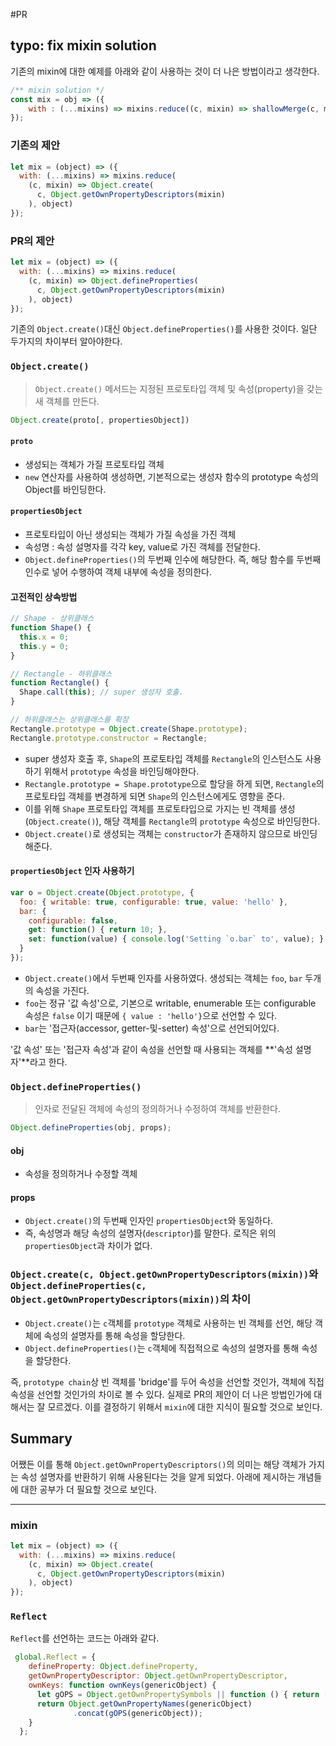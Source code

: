 #PR

## typo: fix mixin solution

기존의 mixin에 대한 예제를 아래와 같이 사용하는 것이 더 나은 방법이라고 생각한다.

```javascript
/** mixin solution */
const mix = obj => ({
    with : (...mixins) => mixins.reduce((c, mixin) => shallowMerge(c, mixin), obj),
});
```

### 기존의 제안
```javascript
let mix = (object) => ({
  with: (...mixins) => mixins.reduce(
    (c, mixin) => Object.create(
      c, Object.getOwnPropertyDescriptors(mixin)
    ), object)
});
```

### PR의 제안
```javascript
let mix = (object) => ({
  with: (...mixins) => mixins.reduce(
    (c, mixin) => Object.defineProperties(
      c, Object.getOwnPropertyDescriptors(mixin)
    ), object)
});
```

기존의 `Object.create()`대신 `Object.defineProperties()`를 사용한 것이다. 일단 두가지의 차이부터 알아야한다.

### `Object.create()`

> `Object.create()` 메서드는 지정된 프로토타입 객체 및 속성(property)을 갖는 새 객체를 만든다.

```javascript
Object.create(proto[, propertiesObject])
```

#### `proto`

- 생성되는 객체가 가질 프로토타입 객체
- `new` 연산자를 사용하여 생성하면, 기본적으로는 생성자 함수의 prototype 속성의 Object를 바인딩한다.

#### `propertiesObject`

- 프로토타입이 아닌 생성되는 객체가 가질 속성을 가진 객체
- 속성명 : 속성 설명자를 각각 key, value로 가진 객체를 전달한다.
- `Object.defineProperties()`의 두번째 인수에 해당한다. 즉, 해당 함수를 두번째 인수로 넣어 수행하여 객체 내부에 속성을 정의한다.

#### 고전적인 상속방법

```javascript
// Shape - 상위클래스
function Shape() {
  this.x = 0;
  this.y = 0;
}

// Rectangle - 하위클래스
function Rectangle() {
  Shape.call(this); // super 생성자 호출.
}

// 하위클래스는 상위클래스를 확장
Rectangle.prototype = Object.create(Shape.prototype);
Rectangle.prototype.constructor = Rectangle;
```

- super 생성자 호출 후, `Shape`의 프로토타입 객체를 `Rectangle`의 인스턴스도 사용하기 위해서 `prototype` 속성을 바인딩해야한다.
- `Rectangle.prototype = Shape.prototype`으로 할당을 하게 되면, `Rectangle`의 프로토타입 객체를 변경하게 되면 `Shape`의 인스턴스에게도 영향을 준다.
- 이를 위해 `Shape` 프로토타입 객체를 프로토타입으로 가지는 빈 객체를 생성(`Object.create()`), 해당 객체를 `Rectangle`의 `prototype` 속성으로 바인딩한다.
- `Object.create()`로 생성되는 객체는 `constructor`가 존재하지 않으므로 바인딩 해준다.


#### `propertiesObject` 인자 사용하기

```javascript
var o = Object.create(Object.prototype, {
  foo: { writable: true, configurable: true, value: 'hello' },
  bar: {
    configurable: false,
    get: function() { return 10; },
    set: function(value) { console.log('Setting `o.bar` to', value); }
  }
});

```
- `Object.create()`에서 두번째 인자를 사용하였다. 생성되는 객체는 `foo`, `bar` 두개의 속성을 가진다.
- `foo`는 정규 '값 속성'으로, 기본으로 writable, enumerable 또는 configurable 속성은 `false` 이기 때문에 `{ value : 'hello'}`으로 선언할 수 있다.
- `bar`는 '접근자(accessor, getter-및-setter) 속성'으로 선언되어있다.

'값 속성' 또는 '접근자 속성'과 같이 속성을 선언할 때 사용되는 객체를 **'속성 설명자'**라고 한다.


### `Object.defineProperties()`

> 인자로 전달된 객체에 속성의 정의하거나 수정하여 객체를 반환한다.

```javascript
Object.defineProperties(obj, props);
```

#### obj
- 속성을 정의하거나 수정할 객체

#### props
- `Object.create()`의 두번째 인자인 `propertiesObject`와 동일하다.
- 즉, 속성명과 해당 속성의 설명자(`descriptor`)를 말한다. 로직은 위의 `propertiesObject`과 차이가 없다.


### `Object.create(c, Object.getOwnPropertyDescriptors(mixin))`와 `Object.defineProperties(c, Object.getOwnPropertyDescriptors(mixin))`의 차이

- `Object.create()`는 `c`객체를 `prototype` 객체로 사용하는 빈 객체를 선언, 해당 객체에 속성의 설명자를 통해 속성을 할당한다.
- `Object.defineProperties()`는 `c`객체에 직접적으로 속성의 설명자를 통해 속성을 할당한다.

즉, `prototype chain`상 빈 객체를 'bridge'를 두어 속성을 선언할 것인가, 객체에 직접 속성을 선언할 것인가의 차이로 볼 수 있다. 실제로 PR의 제안이 더 나은 방법인가에 대해서는 잘 모르겠다. 이를 결정하기 위해서 `mixin`에 대한 지식이 필요할 것으로 보인다.



## Summary

어쨌든 이를 통해 `Object.getOwnPropertyDescriptors()`의 의미는 해당 객체가 가지는 속성 설명자를 반환하기 위해 사용된다는 것을 알게 되었다. 아래에 제시하는 개념들에 대한 공부가 더 필요할 것으로 보인다.

---

### mixin

```javascript
let mix = (object) => ({
  with: (...mixins) => mixins.reduce(
    (c, mixin) => Object.create(
      c, Object.getOwnPropertyDescriptors(mixin)
    ), object)
});
```

### `Reflect`

`Reflect`를 선언하는 코드는 아래와 같다.

```javascript
 global.Reflect = {
    defineProperty: Object.defineProperty,
    getOwnPropertyDescriptor: Object.getOwnPropertyDescriptor,
    ownKeys: function ownKeys(genericObject) {
      let gOPS = Object.getOwnPropertySymbols || function () { return []; };
      return Object.getOwnPropertyNames(genericObject)
              .concat(gOPS(genericObject));
    }
  };
```
